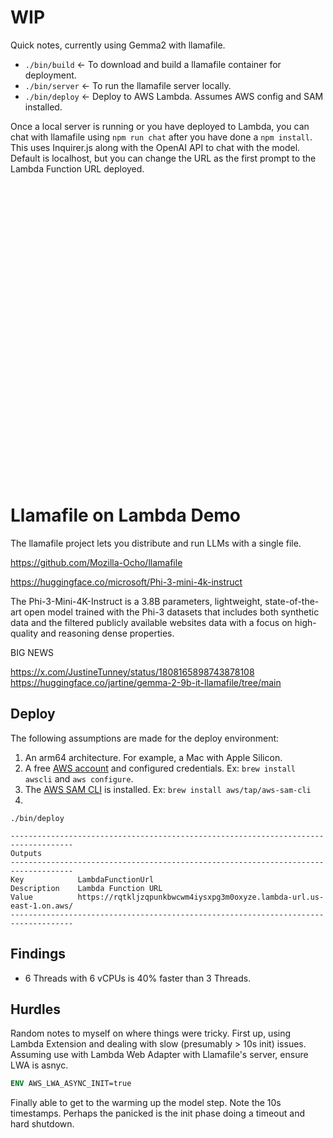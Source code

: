 # WIP

Quick notes, currently using Gemma2 with llamafile.

* `./bin/build` <- To download  and build a llamafile container for deployment.
* `./bin/server` <- To run the llamafile server locally.
* `./bin/deploy` <- Deploy to AWS Lambda. Assumes AWS config and SAM installed.

Once a local server is running or you have deployed to Lambda, you can chat with llamafile using `npm run chat` after you have done a `npm install`. This uses Inquirer.js along with the OpenAI API to chat with the model. Default is localhost, but you can change the URL as the first prompt to the Lambda Function URL deployed.

<br><br><br><br><br><br><br><br><br><br><br><br><br><br>
<br><br><br><br><br><br><br><br><br><br><br><br><br><br>

# Llamafile on Lambda Demo

The llamafile project lets you distribute and run LLMs with a single file.

https://github.com/Mozilla-Ocho/llamafile



https://huggingface.co/microsoft/Phi-3-mini-4k-instruct

The Phi-3-Mini-4K-Instruct is a 3.8B parameters, lightweight, state-of-the-art open model trained with the Phi-3 datasets that includes both synthetic data and the filtered publicly available websites data with a focus on high-quality and reasoning dense properties.


BIG NEWS

https://x.com/JustineTunney/status/1808165898743878108
https://huggingface.co/jartine/gemma-2-9b-it-llamafile/tree/main



## Deploy

The following assumptions are made for the deploy environment:

1. An arm64 architecture. For example, a Mac with Apple Silicon.
2. A free [AWS account](https://aws.amazon.com/free) and configured credentials. Ex: `brew install awscli` and `aws configure`.
3. The [AWS SAM CLI](https://docs.aws.amazon.com/serverless-application-model/latest/developerguide/install-sam-cli.html) is installed. Ex: `brew install aws/tap/aws-sam-cli`
4. 

```shell
./bin/deploy
```

```
------------------------------------------------------------------------------------
Outputs
------------------------------------------------------------------------------------
Key            LambdaFunctionUrl
Description    Lambda Function URL
Value          https://rqtkljzqpunkbwcwm4iysxpg3m0oxyze.lambda-url.us-east-1.on.aws/
------------------------------------------------------------------------------------
```

## Findings

* 6 Threads with 6 vCPUs is 40% faster than 3 Threads.

## Hurdles

Random notes to myself on where things were tricky. First up, using Lambda Extension and dealing with slow (presumably > 10s init) issues. Assuming use with Lambda Web Adapter with Llamafile's server, ensure LWA is asnyc.

```dockerfile
ENV AWS_LWA_ASYNC_INIT=true
```

Finally able to get to the warming up the model step. Note the 10s timestamps. Perhaps the panicked is the init phase doing a timeout and hard shutdown.
